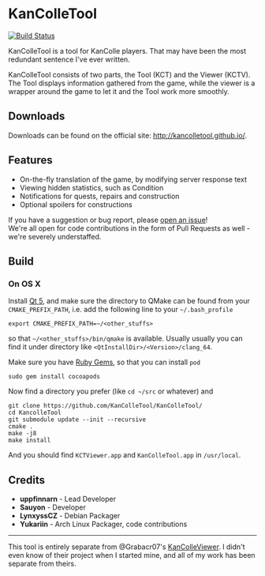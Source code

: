 KanColleTool
============

[![Build Status](https://travis-ci.org/KanColleTool/KanColleTool.png?branch=master)](https://travis-ci.org/KanColleTool/KanColleTool)

KanColleTool is a tool for KanColle players.
That may have been the most redundant sentence I've ever written.

KanColleTool consists of two parts, the Tool (KCT) and the Viewer (KCTV). The Tool displays information gathered from the game, while the viewer is a wrapper around the game to let it and the Tool work more smoothly.

## Downloads

Downloads can be found on the official site: <http://kancolletool.github.io/>.

## Features

* On-the-fly translation of the game, by modifying server response text
* Viewing hidden statistics, such as Condition
* Notifications for quests, repairs and construction
* Optional spoilers for constructions

If you have a suggestion or bug report, please [open an issue](https://github.com/KanColleTool/KanColleTool/issues/new)!  
We're all open for code contributions in the form of Pull Requests as well - we're severely understaffed.

## Build
### On OS X
Install [Qt 5](http://www.qt.io/download/), and make sure the directory to QMake can be found from your `CMAKE_PREFIX_PATH`, i.e. add the following line to your `~/.bash_profile`
```
export CMAKE_PREFIX_PATH=~/<other_stuffs>
``` 
so that `~/<other_stuffs>/bin/qmake` is available. Usually usually you can find it under directory like `<QtInstallDir>/<Version>/clang_64`.

Make sure you have [Ruby Gems](https://rubygems.org/), so that you can install `pod`
```
sudo gem install cocoapods
```

Now find a directory you prefer (like `cd ~/src` or whatever) and 
```
git clone https://github.com/KanColleTool/KanColleTool/
cd KancolleTool
git submodule update --init --recursive
cmake .
make -j8
make install
```
And you should find `KCTViewer.app` and `KanColleTool.app` in `/usr/local`.

## Credits

- **uppfinnarn** - Lead Developer
- **Sauyon** - Developer
- **LynxyssCZ** - Debian Packager
- **Yukariin** - Arch Linux Packager, code contributions

---

This tool is entirely separate from @Grabacr07's [KanColleViewer](https://github.com/Grabacr07/KanColleViewer). I didn't even know of their project when I started mine, and all of my work has been separate from theirs.
